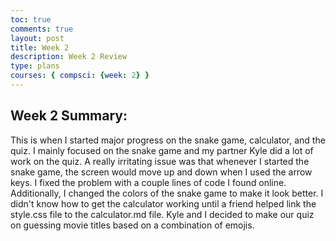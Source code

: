```yaml
---
toc: true
comments: true
layout: post
title: Week 2
description: Week 2 Review
type: plans
courses: { compsci: {week: 2} }
---
```


## Week 2 Summary:
This is when I started major progress on the snake game, calculator, and the quiz. I mainly focused on the snake game and my partner Kyle did a lot of work on the quiz. A really irritating issue was that whenever I started the snake game, the screen would move up and down when I used the arrow keys. I fixed the problem with a couple lines of code I found online. Additionally, I changed the colors of the snake game to make it look better. I didn't know how to get the calculator working until a friend helped link the style.css file to the calculator.md file. Kyle and I decided to make our quiz on guessing movie titles based on a combination of emojis.
